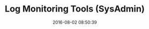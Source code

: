 ---
layout: post
title: Log Monitoring Tools (SysAdmin)
date:   2016-08-02 08:50:39  
categories: sysadmin
---